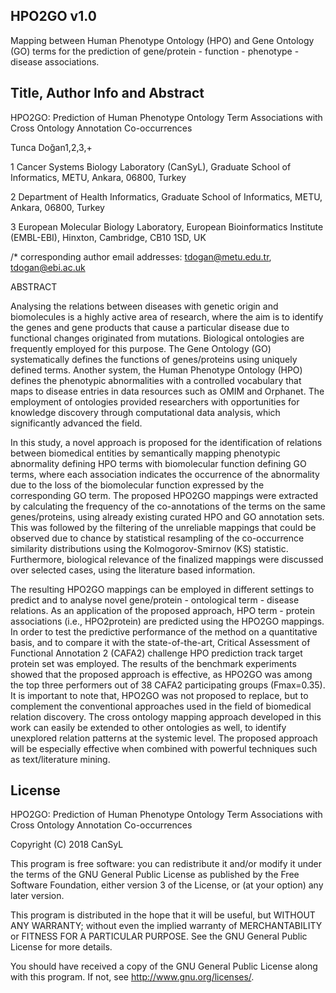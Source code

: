 ## HPO2GO v1.0

Mapping between Human Phenotype Ontology (HPO) and Gene Ontology (GO) terms for the prediction of gene/protein - function - phenotype - disease associations.

## Title, Author Info and Abstract

HPO2GO: Prediction of Human Phenotype Ontology Term Associations with Cross Ontology Annotation Co-occurrences

Tunca Doğan1,2,3,+

1	Cancer Systems Biology Laboratory (CanSyL), Graduate School of Informatics, METU, Ankara, 06800, Turkey

2	Department of Health Informatics, Graduate School of Informatics, METU, Ankara, 06800, Turkey

3	European Molecular Biology Laboratory, European Bioinformatics Institute (EMBL-EBI), Hinxton, Cambridge, CB10 1SD, UK

/* corresponding author email addresses: tdogan@metu.edu.tr, tdogan@ebi.ac.uk

ABSTRACT

Analysing the relations between diseases with genetic origin and biomolecules is a highly active area of research, where the aim is to identify the genes and gene products that cause a particular disease due to functional changes originated from mutations. Biological ontologies are frequently employed for this purpose. The Gene Ontology (GO) systematically defines the functions of genes/proteins using uniquely defined terms. Another system, the Human Phenotype Ontology (HPO) defines the phenotypic abnormalities with a controlled vocabulary that maps to disease entries in data resources such as OMIM and Orphanet. The employment of ontologies provided researchers with opportunities for knowledge discovery through computational data analysis, which significantly advanced the field.

In this study, a novel approach is proposed for the identification of relations between biomedical entities by semantically mapping phenotypic abnormality defining HPO terms with biomolecular function defining GO terms, where each association indicates the occurrence of the abnormality due to the loss of the biomolecular function expressed by the corresponding GO term. The proposed HPO2GO mappings were extracted by calculating the frequency of the co-annotations of the terms on the same genes/proteins, using already existing curated HPO and GO annotation sets. This was followed by the filtering of the unreliable mappings that could be observed due to chance by statistical resampling of the co-occurrence similarity distributions using the Kolmogorov-Smirnov (KS) statistic. Furthermore, biological relevance of the finalized mappings were discussed over selected cases, using the literature based information.

The resulting HPO2GO mappings can be employed in different settings to predict and to analyse novel gene/protein - ontological term - disease relations. As an application of the proposed approach, HPO term - protein associations (i.e., HPO2protein) are predicted using the HPO2GO mappings. In order to test the predictive performance of the method on a quantitative basis, and to compare it with the state-of-the-art, Critical Assessment of Functional Annotation 2 (CAFA2) challenge HPO prediction track target protein set was employed. The results of the benchmark experiments showed that the proposed approach is effective, as HPO2GO was among the top three performers out of 38 CAFA2 participating groups (Fmax=0.35). It is important to note that, HPO2GO was not proposed to replace, but to complement the conventional approaches used in the field of biomedical relation discovery. The cross ontology mapping approach developed in this work can easily be extended to other ontologies as well, to identify unexplored relation patterns at the systemic level. The proposed approach will be especially effective when combined with powerful techniques such as text/literature mining.

## License
HPO2GO: Prediction of Human Phenotype Ontology Term Associations with Cross Ontology Annotation Co-occurrences

Copyright (C) 2018 CanSyL

This program is free software: you can redistribute it and/or modify it under the terms of the GNU General Public License as published by the Free Software Foundation, either version 3 of the License, or (at your option) any later version.

This program is distributed in the hope that it will be useful, but WITHOUT ANY WARRANTY; without even the implied warranty of MERCHANTABILITY or FITNESS FOR A PARTICULAR PURPOSE. See the GNU General Public License for more details.

You should have received a copy of the GNU General Public License along with this program.  If not, see <http://www.gnu.org/licenses/>.
